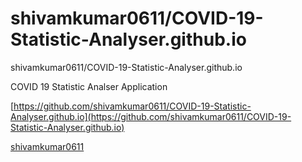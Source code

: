 # shivamkumar0611/COVID-19-Statistic-Analyser.github.io

shivamkumar0611/COVID-19-Statistic-Analyser.github.io

COVID 19 Statistic Analser Application

[https://github.com/shivamkumar0611/COVID-19-Statistic-Analyser.github.io](https://github.com/shivamkumar0611/COVID-19-Statistic-Analyser.github.io)

 [shivamkumar0611]()

